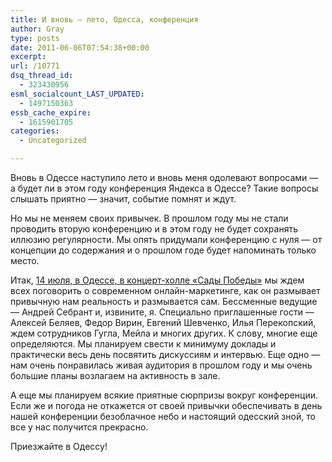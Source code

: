```yaml
---
title: И вновь — лето, Одесса, конференция
author: Gray
type: posts
date: 2011-06-06T07:54:38+00:00
excerpt:
url: /10771
dsq_thread_id:
  - 323430956
esml_socialcount_LAST_UPDATED:
  - 1497150363
essb_cache_expire:
  - 1615901705
categories:
  - Uncategorized

---
```








Вновь в Одессе наступило лето и вновь меня одолевают вопросами — а будет ли в этом году конференция Яндекса в Одессе? Такие вопросы слышать приятно — значит, событие помнят и ждут.

Но мы не меняем своих привычек. В прошлом году мы не стали проводить вторую конференцию и в этом году не будет сохранять иллюзию регулярности. Мы опять придумали конференцию с нуля — от концепции до содержания и о прошлом годе будет напоминать только место.

Итак, [14 июля, в Одессе, в концерт-холле &#171;Сады Победы&#187;][1] мы ждем всех поговорить о современном онлайн-маркетинге, как он размывает привычную нам реальность и размывается сам. Бессменные ведущие — Андрей Себрант и, извините, я. Специально приглашенные гости — Алексей Беляев, Федор Вирин, Евгений Шевченко, Илья Перекопский, ждем сотрудников Гугла, Мейла и многих других. К слову, многие еще определяются. Мы планируем свести к минимуму доклады и практически весь день посвятить дискуссиям и интервью. Еще одно — нам очень понравилась живая аудитория в прошлом году и мы очень большие планы возлагаем на активность в зале.

А еще мы планируем всякие приятные сюрпризы вокруг конференции. Если же и погода не откажется от своей привычки обеспечивать в день нашей конференции безоблачное небо и настоящий одесский зной, то все у нас получится прекрасно.

Приезжайте в Одессу!

 [1]: http://company.yandex.ru/public/event/marketingconf.xml